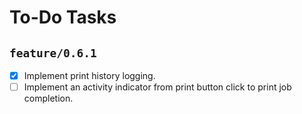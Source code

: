 # To-Do Tasks

## `feature/0.6.1`
- [x] Implement print history logging.
- [ ] Implement an activity indicator from print button click to print job completion.